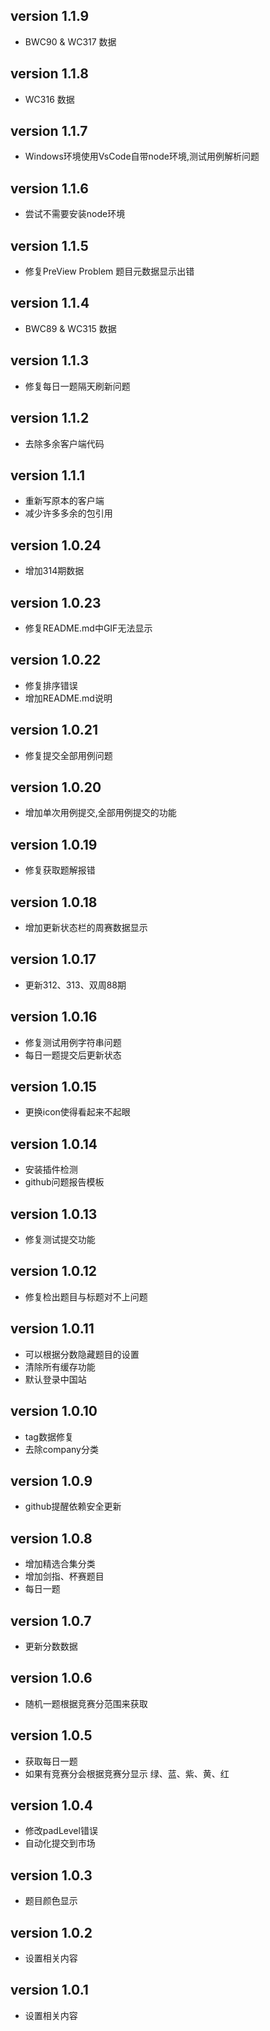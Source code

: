 ## version 1.1.9
- BWC90 & WC317 数据

## version 1.1.8
- WC316 数据

## version 1.1.7
- Windows环境使用VsCode自带node环境,测试用例解析问题

## version 1.1.6
- 尝试不需要安装node环境

## version 1.1.5
- 修复PreView Problem 题目元数据显示出错

## version 1.1.4
- BWC89 & WC315 数据

## version 1.1.3
- 修复每日一题隔天刷新问题

## version 1.1.2
- 去除多余客户端代码

## version 1.1.1
- 重新写原本的客户端
- 减少许多多余的包引用

## version 1.0.24
- 增加314期数据

## version 1.0.23
- 修复README.md中GIF无法显示

## version 1.0.22
- 修复排序错误
- 增加README.md说明
## version 1.0.21
- 修复提交全部用例问题
## version 1.0.20
- 增加单次用例提交,全部用例提交的功能

## version 1.0.19
- 修复获取题解报错
## version 1.0.18
- 增加更新状态栏的周赛数据显示

## version 1.0.17
- 更新312、313、双周88期

## version 1.0.16
- 修复测试用例字符串问题
- 每日一题提交后更新状态

## version 1.0.15
- 更换icon使得看起来不起眼

## version 1.0.14
- 安装插件检测
- github问题报告模板

## version 1.0.13
- 修复测试提交功能

## version 1.0.12
- 修复检出题目与标题对不上问题

## version 1.0.11
- 可以根据分数隐藏题目的设置
- 清除所有缓存功能
- 默认登录中国站

## version 1.0.10
- tag数据修复
- 去除company分类

## version 1.0.9
- github提醒依赖安全更新

## version 1.0.8
- 增加精选合集分类
- 增加剑指、杯赛题目
- 每日一题

## version 1.0.7
- 更新分数数据

## version 1.0.6
- 随机一题根据竞赛分范围来获取

## version 1.0.5
- 获取每日一题
- 如果有竞赛分会根据竞赛分显示 绿、蓝、紫、黄、红

## version 1.0.4
- 修改padLevel错误
- 自动化提交到市场

## version 1.0.3
- 题目颜色显示

## version 1.0.2
- 设置相关内容

## version 1.0.1
- 设置相关内容
